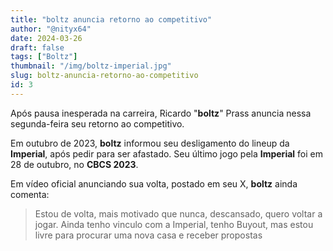 ```yaml
---
title: "boltz anuncia retorno ao competitivo"
author: "@nityx64"
date: 2024-03-26
draft: false
tags: ["Boltz"]
thumbnail: "/img/boltz-imperial.jpg"
slug: boltz-anuncia-retorno-ao-competitivo
id: 3
---
```


Após pausa inesperada na carreira, Ricardo "**boltz**" Prass anuncia nessa segunda-feira seu retorno ao competitivo.

Em outubro de 2023, **boltz** informou seu desligamento do lineup da **Imperial**, após pedir para ser afastado. Seu último jogo pela **Imperial** foi em 28 de outubro, no **CBCS 2023**.

Em vídeo oficial anunciando sua volta, postado em seu X, **boltz** ainda comenta:

> Estou de volta, mais motivado que nunca, descansado, quero voltar a jogar. Ainda tenho vinculo com a Imperial, tenho Buyout, mas estou livre para procurar uma nova casa e receber propostas

<TwitterEmbed id="1772322958666580115"></TwitterEmbed>